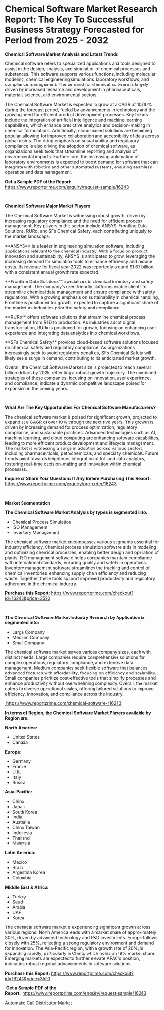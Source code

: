 <p><h1>Chemical Software Market Research Report: The Key To Successful Business Strategy Forecasted for Period from 2025 - 2032</h1></p><p><strong>Chemical Software Market Analysis and Latest Trends</strong></p>
<p><p>Chemical software refers to specialized applications and tools designed to assist in the design, analysis, and simulation of chemical processes and substances. This software supports various functions, including molecular modeling, chemical engineering simulations, laboratory workflows, and compliance management. The demand for chemical software is largely driven by increased research and development in pharmaceuticals, materials science, and environmental sectors.</p><p>The Chemical Software Market is expected to grow at a CAGR of 10.00% during the forecast period, fueled by advancements in technology and the growing need for efficient product development processes. Key trends include the integration of artificial intelligence and machine learning capabilities, which enhance predictive analytics and decision-making in chemical formulations. Additionally, cloud-based solutions are becoming popular, allowing for improved collaboration and accessibility of data across global teams. The rising emphasis on sustainability and regulatory compliance is also driving the adoption of chemical software, as organizations seek tools that streamline reporting and analysis of environmental impacts. Furthermore, the increasing automation of laboratory environments is expected to boost demand for software that can integrate with robotics and other automated systems, ensuring seamless operation and data management.</p></p>
<p><strong>Get a Sample PDF of the Report:&nbsp;</strong> <a href="https://www.reportprime.com/enquiry/request-sample/16243?utm_campaign=2783&utm_medium=2&utm_source=Github&utm_content=ia&utm_term=20032025&utm_id=chemical-software">https://www.reportprime.com/enquiry/request-sample/16243</a></p>
<p>&nbsp;</p>
<p><strong>Chemical Software Major Market Players</strong></p>
<p><p>The Chemical Software Market is witnessing robust growth, driven by increasing regulatory compliance and the need for efficient process management. Key players in this sector include ANSYS, Frontline Data Solutions, RURo, and SFs Chemical Safety, each contributing uniquely to the market landscape.</p><p>**ANSYS** is a leader in engineering simulation software, including applications relevant to the chemical industry. With a focus on product innovation and sustainability, ANSYS is anticipated to grow, leveraging the increasing demand for simulation tools to enhance efficiency and reduce costs. Its revenue for fiscal year 2022 was reportedly around $1.67 billion, with a consistent annual growth rate expected.</p><p>**Frontline Data Solutions** specializes in chemical inventory and safety management. The company’s user-friendly platforms enable clients to streamline chemical data management and ensure compliance with safety regulations. With a growing emphasis on sustainability in chemical handling, Frontline is positioned for growth, expected to capture a significant share of the market as industries prioritize safety and compliance.</p><p>**RURo** offers software solutions that streamline chemical process management from R&D to production. As industries adopt digital transformation, RURo is positioned for growth, focusing on enhancing user experience and integrating data analytics into chemical workflows.</p><p>**SFs Chemical Safety** provides cloud-based software solutions focused on chemical safety and regulatory compliance. As organizations increasingly seek to avoid regulatory penalties, SFs Chemical Safety will likely see a surge in demand, contributing to its anticipated market growth.</p><p>Overall, the Chemical Software Market size is projected to reach several billion dollars by 2025, reflecting a robust growth trajectory. The combined strategies of these companies, focusing on innovation, user experience, and compliance, indicate a dynamic competitive landscape poised for expansion in the coming years.</p></p>
<p>&nbsp;</p>
<p><strong>What Are The Key Opportunities For Chemical Software Manufacturers?</strong></p>
<p><p>The chemical software market is poised for significant growth, projected to expand at a CAGR of over 10% through the next five years. This growth is driven by increasing demand for process optimization, regulatory compliance, and sustainable practices. Advanced technologies such as AI, machine learning, and cloud computing are enhancing software capabilities, leading to more efficient product development and lifecycle management. The market is witnessing a surge in adoption across various sectors, including pharmaceuticals, petrochemicals, and specialty chemicals. Future trends point towards heightened integration of IoT and data analytics, fostering real-time decision-making and innovation within chemical processes.</p></p>
<p><strong>Inquire or Share Your Questions If Any Before Purchasing This Report:</strong> <a href="https://www.reportprime.com/enquiry/pre-order/16243?utm_campaign=2783&utm_medium=2&utm_source=Github&utm_content=ia&utm_term=20032025&utm_id=chemical-software">https://www.reportprime.com/enquiry/pre-order/16243</a></p>
<p>&nbsp;</p>
<p><strong>Market Segmentation</strong></p>
<p><strong>The Chemical Software Market Analysis by types is segmented into:</strong></p>
<p><ul><li>Chemical Process Simulation</li><li>ISO Management</li><li>Inventory Management</li></ul></p>
<p><p>The chemical software market encompasses various segments essential for industry efficiency. Chemical process simulation software aids in modeling and optimizing chemical processes, enabling better design and operation of plants. ISO management software helps companies maintain compliance with international standards, ensuring quality and safety in operations. Inventory management software streamlines the tracking and control of chemical inventories, enhancing supply chain efficiency and reducing waste. Together, these tools support improved productivity and regulatory adherence in the chemical industry.</p></p>
<p><strong>Purchase this Report:&nbsp;</strong><a href="https://www.reportprime.com/checkout?id=16243&price=3590&utm_campaign=2783&utm_medium=2&utm_source=Github&utm_content=ia&utm_term=20032025&utm_id=chemical-software">https://www.reportprime.com/checkout?id=16243&price=3590</a></p>
<p>&nbsp;</p>
<p><strong>The Chemical Software Market Industry Research by Application is segmented into:</strong></p>
<p><ul><li>Large Company</li><li>Medium Company</li><li>Small Company</li></ul></p>
<p><p>The chemical software market serves various company sizes, each with distinct needs. Large companies require comprehensive solutions for complex operations, regulatory compliance, and extensive data management. Medium companies seek flexible software that balances advanced features with affordability, focusing on efficiency and scalability. Small companies prioritize cost-effective tools that simplify processes and enhance productivity without overwhelming complexity. Overall, the market caters to diverse operational scales, offering tailored solutions to improve efficiency, innovation, and compliance across the industry.</p></p>
<p><a href="https://www.reportprime.com/chemical-software-r16243?utm_campaign=2783&utm_medium=2&utm_source=Github&utm_content=ia&utm_term=20032025&utm_id=chemical-software">&nbsp;https://www.reportprime.com/chemical-software-r16243</a></p>
<p><strong>In terms of Region, the Chemical Software Market Players available by Region are:</strong></p>
<p>
    <p> <strong> North America: </strong>
        <ul>
            <li>United States</li>
            <li>Canada</li>
        </ul>
        </p> 
    <p> <strong> Europe: </strong>
        <ul>
            <li>Germany</li>
            <li>France</li>
            <li>U.K.</li>
            <li>Italy</li>
            <li>Russia</li>
        </ul>
        </p> 
    <p> <strong> Asia-Pacific: </strong>
        <ul>
            <li>China</li>
            <li>Japan</li>
            <li>South Korea</li>
            <li>India</li>
            <li>Australia</li>
            <li>China Taiwan</li>
            <li>Indonesia</li>
            <li>Thailand</li>
            <li>Malaysia</li>
        </ul>
        </p> 
    <p> <strong> Latin America: </strong>
        <ul>
            <li>Mexico</li>
            <li>Brazil</li>
            <li>Argentina Korea</li>
            <li>Colombia</li>
        </ul>
        </p> 
    <p> <strong> Middle East & Africa: </strong>
        <ul>
            <li>Turkey</li>
            <li>Saudi</li>
            <li>Arabia</li>
            <li>UAE</li>
            <li>Korea</li>
        </ul>
    </p>
    </p>
<p><p>The chemical software market is experiencing significant growth across various regions. North America leads with a market share of approximately 30%, driven by advanced technology and R&D investments. Europe follows closely with 25%, reflecting a strong regulatory environment and demand for innovation. The Asia-Pacific region, with a growth rate of 20%, is expanding rapidly, particularly in China, which holds an 18% market share. Emerging markets are expected to further elevate APAC's position, indicating robust regional advancements in software solutions. </p></p>
<p><strong>Purchase this Report: </strong><a href="https://www.reportprime.com/checkout?id=16243&price=3590&utm_campaign=2783&utm_medium=2&utm_source=Github&utm_content=ia&utm_term=20032025&utm_id=chemical-software">https://www.reportprime.com/checkout?id=16243&price=3590</a></p>
<p>&nbsp;<strong>Get a Sample PDF of the Report:&nbsp;&nbsp;</strong><a href="https://www.reportprime.com/enquiry/request-sample/16243?utm_campaign=2783&utm_medium=2&utm_source=Github&utm_content=ia&utm_term=20032025&utm_id=chemical-software">https://www.reportprime.com/enquiry/request-sample/16243</a></p>
<p><strong></strong></p>
<p><p><a href="https://github.com/ngozudapshi/Market-Research-Report-List-1/blob/main/automatic-call-distributor-market.md?utm_campaign=2783&utm_medium=2&utm_source=Github&utm_content=ia&utm_term=20032025&utm_id=chemical-software">Automatic Call Distributor Market</a></p></p>